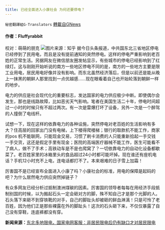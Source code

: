 ```yaml
---
title: 已经全面进入小康社会 为何还要停电？
---
```

`秘密翻譯組G-Translators` [轉載自GNews](https://gnews.org/zh-hans/1556933/)

#### 作者：Fluffyrabbit
校对：萌萌的朋克
![](https://assets.gnews.org/wp-content/uploads/2021/09/2-92.jpg)图片来源：知乎
据今日头条报道，中共国东北三省地区停电已经停到了民用电，而且是没有提前通知的突然停电。这样的停电严重影响到老百姓的正常生活。另据网友在微信朋友圈发帖显示，有些城市的停电已经影响到了红绿灯。这与刚刚开始听说的南方一些地区停电不同的是，南方的一些地方主要是限工业用电，居民用电好像并没有影响。而东北虽然经济落后，但是以前还是能从晚上一抹黑的朝鲜人那里找到一点优越感……现在眼看着自己也开始轮落到朝鲜一样的地步。

电力的供应是社会现代化的重要标志，发达国家的电力供应极少中断。即使偶尔会发生，那也是线路故障，比如恶劣天气影响。笔者在美国生活二十年，停电时间超过一小时的时候只有不超过两次。有一次是雷爆打坏了设备，另外一次是一个醉驾的人撞倒了电线杆。

试想一下，现在这样的依靠电力的各种设施，突然停电对老百姓的生活影响有多大？住高层的回家出门没有电梯，上下楼得爬楼梯；银行的取款机不能工作，商家的pos 机不能联网，只能现金交易，习惯了刷卡消费的人只能重新拾起一手交钱 一手交货，这还是假定手里有现金；医院的高端医疗器械不能工作，医生可能看不了病人，做不了手术；高铁动车是不是也爬窝了？一切依靠电力的自动化设备都歇菜了。老百姓家里的冰箱里头的食品超过24小时都可能坏掉。现在谁还有座机电话？手机12小时充不上电，连电话都打不了。本来艰难的日子雪上加霜！

厉害国不是已经宣布全面进入小康了吗？小康社会的标准，用电的保障是起码的吧？为什么居然电力供应突然掉链子？

有众多网友已经分析过抵制澳洲煤碳的因素。厉害国的领导者每每在用经济手段抵制别国的时候，以为搬起石头一定会砸对方的脚，殊不知自己才是那个光脚的人。石头落下来砸不到穿铁靴的对手，自己的脚趾头却被砸的鲜血淋漓！只是可怜了老百姓，因为他们正是那些裸露在外的脚趾头！这次的石头砸下来，不仅仅暴露了自己没有穿鞋，连底裤都没有穿。

**新闻来源：**[东北多地限电，国家电网客服：非居民限电后仍有缺口才对居民限电](https://m.toutiaocdn.com/i7012147380527366687/?app=news_article&amp;timestamp=1632662411&amp;use_new_style=1&amp;req_id=20210926212011010151174076390E127C&amp;group_id=7012147380527366687&amp;share_token=40AABDD1-DA04-48EF-A5FE-8184EDEB018B&amp;tt_from=copy_link&amp;utm_source=copy_link&amp;utm_medium=toutiao_ios&amp;utm_campaign=client_share)
